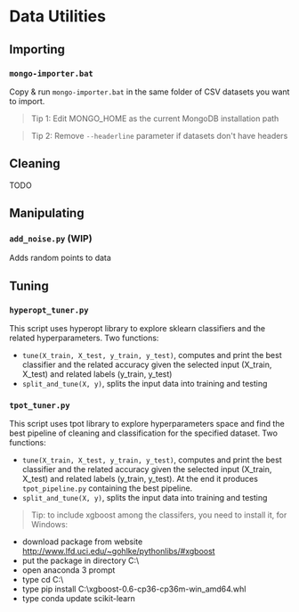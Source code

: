 # Data Utilities
## Importing
### ```mongo-importer.bat```
Copy & run ```mongo-importer.bat``` in the same folder of CSV datasets you want to import.
> Tip 1: Edit MONGO_HOME as the current MongoDB installation path

> Tip 2: Remove ```--headerline``` parameter if datasets don't have headers

## Cleaning
TODO

## Manipulating
### ```add_noise.py``` (WIP)
Adds random points to data

## Tuning



### ```hyperopt_tuner.py```
This script uses hyperopt library to explore sklearn classifiers and the related hyperparameters. Two functions:
 - ```tune(X_train, X_test, y_train, y_test)```, computes and print the best classifier and the related accuracy given the selected input (X_train, X_test) and related labels (y_train, y_test)
 - ```split_and_tune(X, y)```, splits the input data into training and testing

### ```tpot_tuner.py```
This script uses tpot library to explore hyperparameters space and find the best pipeline of cleaning and classification for the specified dataset. Two functions:
  - ```tune(X_train, X_test, y_train, y_test)```, computes and print the best classifier and the related accuracy given the selected input (X_train, X_test) and related labels (y_train, y_test). At the end it produces ```tpot_pipeline.py``` containing the best pipeline.
  - ```split_and_tune(X, y)```, splits the input data into training and testing
  > Tip: to include xgboost among the classifers, you need to install it, for Windows:
   - download package from website http://www.lfd.uci.edu/~gohlke/pythonlibs/#xgboost
   - put the package in directory C:\
   - open anaconda 3 prompt
   - type cd C:\
   - type pip install C:\xgboost-0.6-cp36-cp36m-win_amd64.whl
   - type conda update scikit-learn

